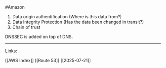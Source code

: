 #Amazon 

1. Data origin authentification (Where is this data from?)
2. Data Integrity Protection (Has the data been changed in transit?)
3. Chain of trust 

DNSSEC is added on top of DNS. 

---
Links:

[[AWS Index]]
[[Route 53]]
[[2025-07-21]]
